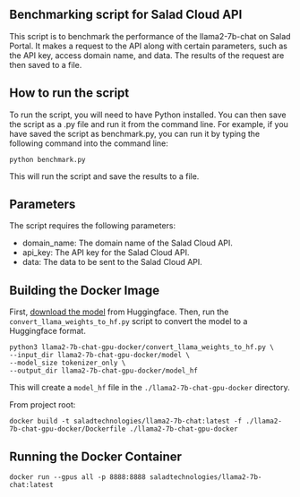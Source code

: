 ## Benchmarking script for Salad Cloud API
This script is to benchmark the performance of the llama2-7b-chat on Salad Portal. It makes a request to the API along with certain parameters, such as the API key, access domain name, and data. The results of the request are then saved to a file.

## How to run the script
To run the script, you will need to have Python installed. You can then save the script as a .py file and run it from the command line. For example, if you have saved the script as benchmark.py, you can run it by typing the following command into the command line:

```
python benchmark.py
```

This will run the script and save the results to a file.

## Parameters
The script requires the following parameters:

- domain_name: The domain name of the Salad Cloud API.
- api_key: The API key for the Salad Cloud API.
- data: The data to be sent to the Salad Cloud API.

## Building the Docker Image

First, [download the model](https://huggingface.co/meta-llama/Llama-2-7b-chat/tree/main) from Huggingface. Then, run the `convert_llama_weights_to_hf.py` script to convert the model to a Huggingface format. 

```shell
python3 llama2-7b-chat-gpu-docker/convert_llama_weights_to_hf.py \
--input_dir llama2-7b-chat-gpu-docker/model \
--model_size tokenizer_only \
--output_dir llama2-7b-chat-gpu-docker/model_hf
```

This will create a `model_hf` file in the `./llama2-7b-chat-gpu-docker` directory.

From project root:
```shell
docker build -t saladtechnologies/llama2-7b-chat:latest -f ./llama2-7b-chat-gpu-docker/Dockerfile ./llama2-7b-chat-gpu-docker
```

## Running the Docker Container

```shell
docker run --gpus all -p 8888:8888 saladtechnologies/llama2-7b-chat:latest
```
